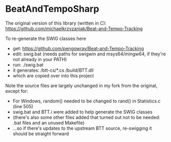# BeatAndTempoSharp

The original version of this library (written in C):
https://github.com/michaelkrzyzaniak/Beat-and-Tempo-Tracking

To re-generate the SWIG classes here
- get: https://github.com/pengowray/Beat-and-Tempo-Tracking
- edit: swig.bat (needs paths for swigwin and msys64/mingw64, if they're not already in your PATH)
- run: ./swig.bat
- it generates:
    /btt-cs/*.cs
    /build/BTT.dll
- which are copied over into this project

Note the source files are largely unchanged in my fork from the original, except for:
- For Windows, random() needed to be changed to rand() in Statistics.c (line 505)
- swig.bat and BTT.i were added to help generate the SWIG classes
- (there's also some other files added that turned out not to be needed: .bat files and an unused Makefile)
- ...so if there's updates to the upstream BTT source, re-swigging it should be straight forward
